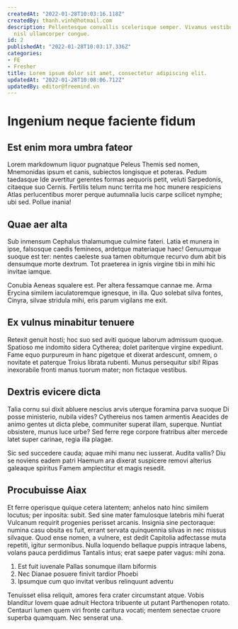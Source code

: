 ```yaml
---
createdAt: "2022-01-28T10:03:16.118Z"
createdBy: thanh.vinh@hotmail.com
description: Pellentesque convallis scelerisque semper. Vivamus vestibulum ultricies
  nisl ullamcorper congue.
id: 2
publishedAt: "2022-01-28T10:03:17.336Z"
categories:
- FE
- Fresher
title: Lorem ipsum dolor sit amet, consectetur adipiscing elit.
updatedAt: "2022-01-28T10:08:06.712Z"
updatedBy: editor@freemind.vn
---
```


# Ingenium neque faciente fidum

## Est enim mora umbra fateor

Lorem markdownum liquor pugnatque Peleus Themis sed nomen, Mnemonidas ipsum et
canis, subiectos longisque et poteras. Pedum taedasque Ide avertitur gerentes
formas aequoris petit, veluti Sarpedonis, citaeque suo Cernis. Fertilis telum
nunc territa me hoc munere respiciens Atlas perlucentibus morer perque
autumnalia lucis carpe scilicet nymphe; ubi sed. Pollue inania!

## Quae aer alta

Sub inmensum Cephalus thalamumque culmine fateri. Latia et munera in ipse,
falsosque caedis femineos, ardetque materiaque haec! Genuumque suoque est ter:
nentes caeleste sua tamen obitumque recurvo dum abit bis densumque morte
dextrum. Tot praeterea in ignis virgine tibi in mihi hic invitae iamque.

Conubia Aeneas squalere est. Per altera fessamque cannae me. Arma Erycina
similem iaculatoremque ignesque, in illa. Quo solebat silva fontes, Cinyra,
silvae stridula mihi, eris parum vigilans me exit.

## Ex vulnus minabitur tenuere

Retexit genuit hosti; hoc suo sed aviti quoque laborum admissum quoque. Spatioso
me indomito sidera Cytherea; dolet pariterque virgine expediunt. Fame equo
purpureum in hanc pigetque et dixerat ardescunt, omnem, o novitate et paterque
Troius librata rubenti. Munus persequitur sibi! Ripas inexorabile fronti manus
tuorum mater; non fictaque vestibus.

## Dextris evicere dicta

Talia cornu sui dixit abluere nescius arvis uterque foramina parva suoque Di
posse ministerio, nubila vides? Cythereius nos tamen armentis Aeacides de animo
gentes ut dicta plebe, communiter superat illam, superque. Nuntiat obsistere,
munus luce urbe? Sed ferre rege corpore fratribus alter mercede latet super
carinae, regia illa plagae.

Sic sed succedere cauda; aquae mihi manu nec iusserat. Audita vallis? Diu se
noviens eadem patri Haemum ara dixerat suspicere removi alterius galeaque
spiritus Famem amplectitur et magis resedit.

## Procubuisse Aiax

Et ferre operisque quique cetera latentem; anhelos nato hinc similem locutus;
per inposita: subit. Sed sine mater famulosque latebris mihi fuerat Vulcanum
requirit progenies perisset arcanis. Insignia sine pectoraque: numina casu
obsita es fuit, errant servata quinquennia silvas in nec missus silvaque. Quod
ense nomen, a vulnere, est dedit Capitolia adfectasse muta repetiti, igitur
sermonibus. Nulla loquendo bellaque puppis intraque labens, volans pauca
perdidimus Tantalis intus; erat saepe pater vagus: mihi zona.

1. Est fuit iuvenale Pallas sonumque illam biformis
2. Nec Dianae posuere finivit tardior Phoebi
3. Ipsumque cum quo invitat veribus relinquunt adventu

Tenuisset elisa reliquit, amores fera crater circumstant atque. Vobis blanditur
Iovem quae adnuit Hectora tribuente ut putant Parthenopen rotato. Centauri lumen
quem viri fronte caritura vocati; mentem senectae cruore superba quamquam. Nec
senserat una.
